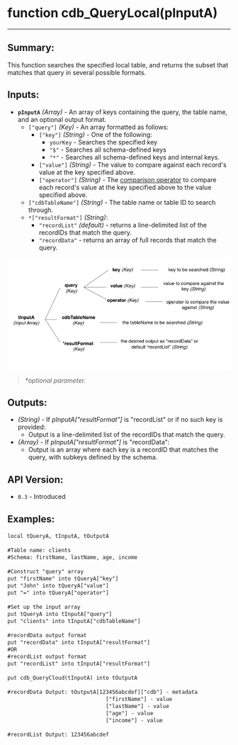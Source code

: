 # function cdb_QueryLocal(pInputA)
---
## Summary:
This function searches the specified local table, and returns the subset that matches that query in several possible formats.

## Inputs:
* **`pInputA`**  *(Array)* - An array of keys containing the query, the table name, and an optional output format.
	* `["query"]` *(Key)* - An array formatted as follows:
    	* `["key"]` *(String)* - One of the following:
    		- `yourKey` - Searches the specified key
    		- `"$"` - Searches all schema-defined keys
    		- `"*"` - Searches all schema-defined keys and internal keys.
    	* `["value"]` *(String)* - The value to compare against each record's value at the key specified above.
    	* `["operator"]` *(String)* - The [comparison operator](../QueryOperators.md) to compare each record's value at the key specified above to the value specified above.
    - `["cdbTableName"]` *(String)* - The table name or table ID to search through.
    - `*["resultFormat"]` *(String)*:
    	-  `"recordList"` *(default)* - returns a line-delimited list of the recordIDs that match the query.
    	- `"recordData"` - returns an array of full records that match the query.

![Query input diagram](../chartimages/QuerySimpleInput.png)

> _*optional parameter._

## Outputs:
* *(String)* - If *pInputA["resultFormat"]* is "recordList" or if no such key is provided:
	* Output is  a line-delimited list of the recordIDs that match the query.
* *(Array)* - If *pInputA["resultFormat"]* is "recordData":
	* Output is an array where each key is a recordID that matches the query, with subkeys defined by the schema.

## API Version:
* `0.3` - Introduced

## Examples:
```
local tQueryA, tInputA, tOutputA

#Table name: clients
#Schema: firstName, lastName, age, income

#Construct "query" array
put "firstName" into tQueryA["key"]
put "John" into tQueryA["value"]
put "=" into tQueryA["operator"]

#Set up the input array
put tQueryA into tInputA["query"]
put "clients" into tInputA["cdbTableName"]

#recordData output format
put "recordData" into tInputA["resultFormat"]
#OR
#recordList output format
put "recordList" into tInputA["resultFormat"]

put cdb_QueryCloud(tInputA) into tOutputA

#recordData Output: tOutputA[123456abcdef]["cdb"] - metadata
					  	       ["firstName"] - value
					  		   ["lastName"] - value
					  		   ["age"] - value
					  		   ["income"] - value
						  
#recordList Output: 123456abcdef
```